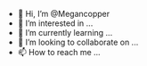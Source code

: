 - 👋 Hi, I’m @Megancopper
- 👀 I’m interested in ...
- 🌱 I’m currently learning ...
- 💞️ I’m looking to collaborate on ...
- 📫 How to reach me ...

<!---
Megancopper/Megancopper is a ✨ special ✨ repository because its `README.md` (this file) appears on your GitHub profile.
You can click the Preview link to take a look at your changes.
--->
